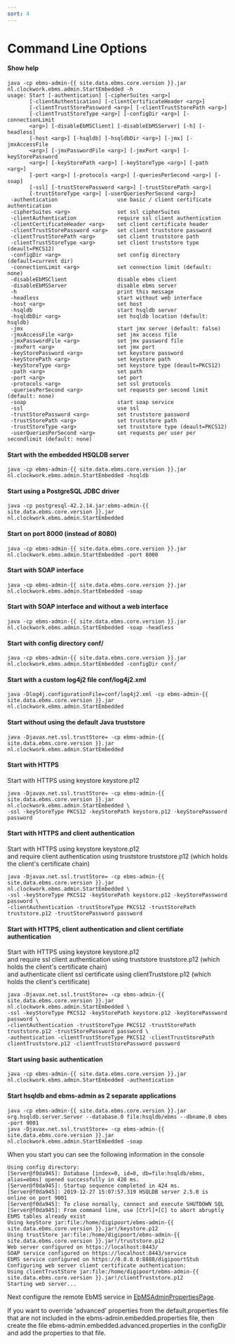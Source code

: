 ```yaml
---
sort: 4
---
```


# Command Line Options

#### Show help
```
java -cp ebms-admin-{{ site.data.ebms.core.version }}.jar nl.clockwork.ebms.admin.StartEmbedded -h  
usage: Start [-authentication] [-cipherSuites <arg>]  
       [-clientAuthentication] [-clientCertificateHeader <arg>]  
       [-clientTrustStorePassword <arg>] [-clientTrustStorePath <arg>]  
       [-clientTrustStoreType <arg>] [-configDir <arg>] [-connectionLimit  
       <arg>] [-disableEbMSClient] [-disableEbMSServer] [-h] [-headless]  
       [-host <arg>] [-hsqldb] [-hsqldbDir <arg>] [-jmx] [-jmxAccessFile  
       <arg>] [-jmxPasswordFile <arg>] [-jmxPort <arg>] [-keyStorePassword  
       <arg>] [-keyStorePath <arg>] [-keyStoreType <arg>] [-path <arg>]  
       [-port <arg>] [-protocols <arg>] [-queriesPerSecond <arg>] [-soap]  
       [-ssl] [-trustStorePassword <arg>] [-trustStorePath <arg>]  
       [-trustStoreType <arg>] [-userQueriesPerSecond <arg>]  
 -authentication                   use basic / client certificate authentication  
 -cipherSuites <arg>               set ssl cipherSuites  
 -clientAuthentication             require ssl client authentication  
 -clientCertificateHeader <arg>    set client certificate header  
 -clientTrustStorePassword <arg>   set client truststore password  
 -clientTrustStorePath <arg>       set client truststore path  
 -clientTrustStoreType <arg>       set client truststore type (deault=PKCS12)  
 -configDir <arg>                  set config directory (default=current dir)  
 -connectionLimit <arg>            set connection limit (default: none)  
 -disableEbMSClient                disable ebms client  
 -disableEbMSServer                disable ebms server  
 -h                                print this message  
 -headless                         start without web interface  
 -host <arg>                       set host  
 -hsqldb                           start hsqldb server  
 -hsqldbDir <arg>                  set hsqldb location (default: hsqldb)  
 -jmx                              start jmx server (default: false)  
 -jmxAccessFile <arg>              set jmx access file  
 -jmxPasswordFile <arg>            set jmx password file  
 -jmxPort <arg>                    set jmx port  
 -keyStorePassword <arg>           set keystore password  
 -keyStorePath <arg>               set keystore path  
 -keyStoreType <arg>               set keystore type (deault=PKCS12)  
 -path <arg>                       set path  
 -port <arg>                       set port  
 -protocols <arg>                  set ssl protocols  
 -queriesPerSecond <arg>           set requests per second limit (default: none)  
 -soap                             start soap service  
 -ssl                              use ssl  
 -trustStorePassword <arg>         set truststore password  
 -trustStorePath <arg>             set truststore path  
 -trustStoreType <arg>             set truststore type (deault=PKCS12)  
 -userQueriesPerSecond <arg>       set requests per user per secondlimit (default: none)  

```

#### Start with the embedded HSQLDB server
```
java -cp ebms-admin-{{ site.data.ebms.core.version }}.jar nl.clockwork.ebms.admin.StartEmbedded -hsqldb
```
#### Start using a PostgreSQL JDBC driver
```
java -cp postgresql-42.2.14.jar:ebms-admin-{{ site.data.ebms.core.version }}.jar nl.clockwork.ebms.admin.StartEmbedded
```
#### Start on port 8000 (instead of 8080)
```
java -cp ebms-admin-{{ site.data.ebms.core.version }}.jar nl.clockwork.ebms.admin.StartEmbedded -port 8000
```
#### Start with SOAP interface
```
java -cp ebms-admin-{{ site.data.ebms.core.version }}.jar nl.clockwork.ebms.admin.StartEmbedded -soap
```
#### Start with SOAP interface and without a web interface
```
java -cp ebms-admin-{{ site.data.ebms.core.version }}.jar nl.clockwork.ebms.admin.StartEmbedded -soap -headless
```
#### Start with config directory conf/
```
java -cp ebms-admin-{{ site.data.ebms.core.version }}.jar nl.clockwork.ebms.admin.StartEmbedded -configDir conf/
```
#### Start with a custom log4j2 file conf/log4j2.xml
```
java -Dlog4j.configurationFile=conf/log4j2.xml -cp ebms-admin-{{ site.data.ebms.core.version }}.jar nl.clockwork.ebms.admin.StartEmbedded
```
#### Start without using the default Java truststore
```
java -Djavax.net.ssl.trustStore= -cp ebms-admin-{{ site.data.ebms.core.version }}.jar nl.clockwork.ebms.admin.StartEmbedded
```
#### Start with HTTPS
Start with HTTPS using keystore keystore.p12
```
java -Djavax.net.ssl.trustStore= -cp ebms-admin-{{ site.data.ebms.core.version }}.jar nl.clockwork.ebms.admin.StartEmbedded \
-ssl -keyStoreType PKCS12 -keyStorePath keystore.p12 -keyStorePassword password
```
#### Start with HTTPS and client authentication
Start with HTTPS using keystore keystore.p12  
and require client authentication using truststore truststore.p12 (which holds the client's certificate chain)
```
java -Djavax.net.ssl.trustStore= -cp ebms-admin-{{ site.data.ebms.core.version }}.jar nl.clockwork.ebms.admin.StartEmbedded \
-ssl -keyStoreType PKCS12 -keyStorePath keystore.p12 -keyStorePassword password \
-clientAuthentication -trustStoreType PKCS12 -trustStorePath truststore.p12 -trustStorePassword password
```
#### Start with HTTPS, client authentication and client certifiate authentication
Start with HTTPS using keystore keystore.p12  
and require ssl client authentication using truststore truststore.p12 (which holds the client's certificate chain)  
and authenticate client ssl certificate using clientTruststore.p12 (which holds the client's certificate)

```
java -Djavax.net.ssl.trustStore= -cp ebms-admin-{{ site.data.ebms.core.version }}.jar nl.clockwork.ebms.admin.StartEmbedded \
-ssl -keyStoreType PKCS12 -keyStorePath keystore.p12 -keyStorePassword password \
-clientAuthentication -trustStoreType PKCS12 -trustStorePath truststore.p12 -trustStorePassword password \
-authentication -clientTrustStoreType PKCS12 -clientTrustStorePath clientTruststore.p12 -clientTrustStorePassword password
```
#### Start using basic authentication
```
java -cp ebms-admin-{{ site.data.ebms.core.version }}.jar nl.clockwork.ebms.admin.StartEmbedded -authentication
```
#### Start hsqldb and ebms-admin as 2 separate applications
```
java -cp ebms-admin-{{ site.data.ebms.core.version }}.jar org.hsqldb.server.Server --database.0 file:hsqldb/ebms --dbname.0 ebms -port 9001
java -Djavax.net.ssl.trustStore= -cp ebms-admin-{{ site.data.ebms.core.version }}.jar nl.clockwork.ebms.admin.StartEmbedded -soap
```
When you start you can see the following information in the console
```
Using config directory: 
[Server@f0da945]: Database [index=0, id=0, db=file:hsqldb/ebms, alias=ebms] opened successfully in 420 ms.
[Server@f0da945]: Startup sequence completed in 424 ms.
[Server@f0da945]: 2019-12-27 15:07:57.319 HSQLDB server 2.5.0 is online on port 9001
[Server@f0da945]: To close normally, connect and execute SHUTDOWN SQL
[Server@f0da945]: From command line, use [Ctrl]+[C] to abort abruptly
EbMS tables already exist
Using keyStore jar:file:/home/digipoort/ebms-admin-{{ site.data.ebms.core.version }}.jar!/keystore.p12
Using trustStore jar:file:/home/digipoort/ebms-admin-{{ site.data.ebms.core.version }}.jar!/truststore.p12
Web server configured on https://localhost:8443/
SOAP service configured on https://localhost:8443/service
EbMS service configured on https://0.0.0.0:8888/digipoortStub
Configuring web server client certificate authentication:
Using clientTrustStore jar:file:/home/digipoort/ebms-admin-{{ site.data.ebms.core.version }}.jar!/clientTruststore.p12
Starting web server...
```
Next configure the remote EbMS service in [EbMSAdminPropertiesPage](https://localhost:8080/wicket/bookmarkable/nl.clockwork.ebms.admin.web.configuration.EbMSAdminPropertiesPage).

If you want to override 'advanced' properties from the default.properties file that are not included in the ebms-admin.embedded.properties file, then create the file ebms-admin.embedded.advanced.properties in the configDir and add the properties to that file.
